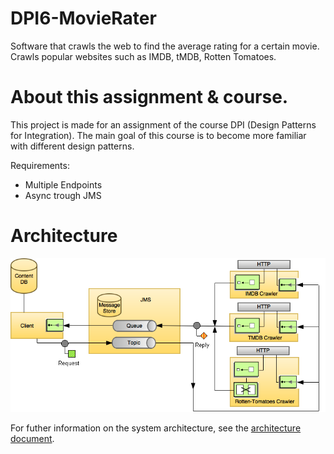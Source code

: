 DPI6-MovieRater
======
Software that crawls the web to find the average rating for a certain movie.
Crawls popular websites such as IMDB, tMDB, Rotten Tomatoes.


About this assignment & course.
======
This project is made for an assignment of the course DPI (Design Patterns for Integration).
The main goal of this course is to become more familiar with different design patterns.

Requirements:
- Multiple Endpoints
- Async trough JMS


Architecture
======
![System Architecture](/docs/DPI-ARCH-V1.1.3.png?raw=true")

For futher information on the system architecture, see the [architecture document](/docs/BartKneepkens.S61.ArchitectuurDocument.v1.4.DPI.pdf).
